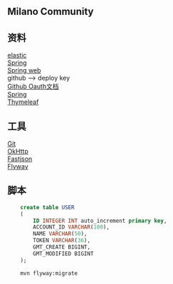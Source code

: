 ## Milano Community

## 资料
[elastic](https://elasticsearch.cn)<br>
[Spring](https://spring.io/guides)<br>
[Spring web](https://spring.io/guides/gs/serving-web-content)<br>
github --> deploy key<br>
[Github Oauth文档](https://developer.github.com/apps/building-oauth-apps/)<br>
[Spring](https://docs.spring.io/spring-boot/docs/2.1.5.RELEASE/reference/htmlsingle/#boot-features-developing-web-applications)<br>
[Thymeleaf](https://www.thymeleaf.org/doc/tutorials/3.0/usingthymeleaf.html#setting-attribute-values)

## 工具
[Git](https://git-scm.com/download)<br>
[OkHttp](https://square.github.io/okhttp/)<br>
[Fastjson](https://mvnrepository.com/artifact/com.alibaba/fastjson/1.2.58)<br>
[Flyway](https://flywaydb.org/getstarted/firststeps/maven#creating-the-first-migration)

## 脚本
```sql
    create table USER
    (
    	ID INTEGER INT auto_increment primary key,
    	ACCOUNT_ID VARCHAR(100),
    	NAME VARCHAR(50),
    	TOKEN VARCHAR(36),
    	GMT_CREATE BIGINT,
    	GMT_MODIFIED BIGINT
    );
```
```bash
    mvn flyway:migrate
```
